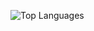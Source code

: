 ![Top Languages](https://github-readme-stats.vercel.app/api/top-langs/?username=MouseTrap-codes&layout=compact&hide_border=true&bg_color=00000000&count_private=false&include_all_commits=false)
